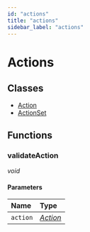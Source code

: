 ```yaml
---
id: "actions"
title: "actions"
sidebar_label: "actions"
---
```


# Actions

## Classes

- [Action](/ps_reference/classes/Action/)
- [ActionSet](/ps_reference/classes/ActionSet/)

## Functions

### validateAction

*void*

#### Parameters

| Name | Type |
| :------ | :------ |
| `action` | [*Action*](/ps_reference/classes/Action/) |
